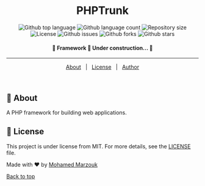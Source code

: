 <h1 align="center">PHPTrunk</h1>

<p align="center">
  <img alt="Github top language" src="https://img.shields.io/github/languages/top/PHPTrunk/framework?color=56BEB8">
  <img alt="Github language count" src="https://img.shields.io/github/languages/count/PHPTrunk/framework?color=56BEB8">
  <img alt="Repository size" src="https://img.shields.io/github/repo-size/PHPTrunk/framework?color=56BEB8">
  <img alt="License" src="https://img.shields.io/github/license/PHPTrunk/framework?color=56BEB8">
<img alt="Github issues" src="https://img.shields.io/github/issues/PHPTrunk/framework?color=56BEB8" />
<img alt="Github forks" src="https://img.shields.io/github/forks/PHPTrunk/framework?color=56BEB8" />
<img alt="Github stars" src="https://img.shields.io/github/stars/PHPTrunk/framework?color=56BEB8" />
</p>

<!-- Status -->

<h4 align="center">
 🚧  Framework 🚀 Under construction...  🚧
</h4>

<hr>

<p align="center">
  <a href="#about">About</a> &#xa0; | &#xa0;
  <a href="#license">License</a> &#xa0; | &#xa0;
  <a href="https://github.com/109-marzouk" target="_blank">Author</a>
</p>

<br>

## :dart: About ##

A PHP framework for building web applications.

## :memo: License ##

This project is under license from MIT. For more details, see the [LICENSE](LICENSE.md) file.

Made with :heart: by <a href="https://github.com/109-marzouk" target="_blank">Mohamed Marzouk</a>

<a href="#top">Back to top</a>
